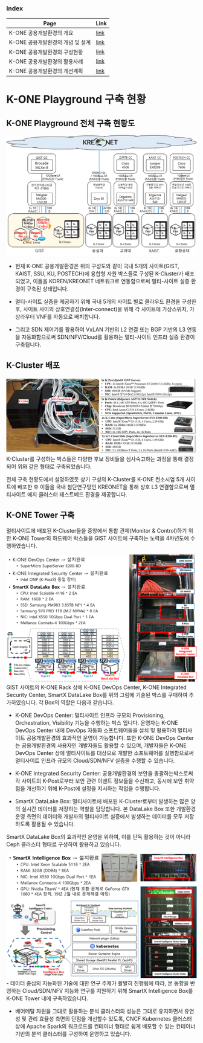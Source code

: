 ### Index
Page | Link |
----|----------|
K-ONE 공용개발환경의 개요 | [link](https://github.com/K-OpenNet/K-ONE/blob/master/Playground/readme.md)
K-ONE 공용개발환경의 개념 및 설계 | [link](https://github.com/K-OpenNet/K-ONE/blob/master/Playground/concept.md) |
K-ONE 공용개발환경의 구성현황 | [link](https://github.com/K-OpenNet/K-ONE/blob/master/Playground/status.md) |
K-ONE 공용개발환경의 활용사례 | [link](https://github.com/K-OpenNet/K-ONE/blob/master/Playground/usecases.md) |
K-ONE 공용개발환경의 개선계획 | [link](https://github.com/K-OpenNet/K-ONE/blob/master/Playground/plan.md) |

# K-ONE Playground 구축 현황

## K-ONE Playground 전체 구축 현황도
![alt tag](https://github.com/K-OpenNet/K-ONE/blob/master/WWW/images/playground/%5B190123%5DK-ONE_Playground_Current_Overall_Config.png)
- 현재 K-ONE 공용개발환경은 위의 구성도와 같이 국내 5개의 사이트(GIST, KAIST, SSU, KU, POSTECH)에 융합형 자원 박스들로 구성된 K-Cluster가 배포되었고, 이들을 KOREN/KREONET 네트워크로 연동함으로써 멀티-사이트 실증 환경이 구축된 상태입니다.

- 멀티-사이트 실증을 제공하기 위해 국내 5개의 사이트 별로 클라우드 환경을 구성한 후, 사이트 사이의 상호연결성(Inter-connect)을 위해 각 사이트에 가상스위치, 가상라우터 VNF를 자동으로 배치합니다. 

- 그리고 SDN 제어기를 활용하여 VxLAN 기반의 L2 연결 또는 BGP 기반의 L3 연동을 자동화함으로써 SDN/NFV/Cloud를 활용하는 멀티-사이트 인프라 실증 환경이 구축됩니다. 

## K-Cluster 배포
![alt tag](https://github.com/K-OpenNet/K-ONE/blob/master/WWW/images/playground/K-Cluster_Hardware_Specification.png)
K-Cluster를 구성하는 박스들은 다양한 후보 장비들을 심사숙고하는 과정을 통해 결정되어 위와 같은 형태로 구축되었습니다. 

전체 구축 현황도에서 설명하였듯 상기 구성의 K-Cluster를 K-ONE 컨소시엄 5개 사이트에 배포한 후 이들을 국내 첨단연구망인 KREONET을 통해 상호 L3 연결함으로써 멀티사이트 에지 클러스터 테스트베드 환경을 제공합니다.

## K-ONE Tower 구축
멀티사이트에 배포된 K-Cluster들을 중앙에서 통합 관제(Monitor & Control)하기 위한 K-ONE Tower의 하드웨어 박스들을 GIST 사이트에 구축하는 노력을 4차년도에 수행하였습니다. 

![alt tag](https://github.com/K-OpenNet/K-ONE/blob/master/WWW/images/playground/%5B190123%5DK-ONE_Playground_Current_Tower_config1.png)
GIST 사이트의 K-ONE Rack 상에 K-ONE DevOps Center, K-ONE Integrated Security Center, SmartX DataLake Box를 위의 그림에 기술된 박스를 구매하여 추가하였습니다. 각 Box의 역할은 다음과 같습니다.

- K-ONE DevOps Center: 멀티사이트 인프라 규모의 Provisioning, Orchestration, Visibility 기능을 수행하는 박스 입니다. 운영자는 K-ONE DevOps Center 내에 DevOps 자동화 소프트웨어들을 설치 및 활용하여 멀티사이트 공용개발환경의 효과적인 운영이 가능합니다. 또한 K-ONE DevOps Center는 공용개발환경의 사용자인 개발자들도 활용할 수 있으며, 개발자들은 K-ONE DevOps Center 상에 멀티사이트를 대상으로 개발한 소프트웨어를 실행함으로써 멀티사이트 인프라 규모의 Cloud/SDN/NFV 실증을 수행할 수 있습니다.

- K-ONE Integrated Security Center: 공용개발환경의 보안을 총괄하는박스로써 각 사이트의 K-Post로부터 보안 관련 이벤트 정보들을 수신하고, 동시에 보안 취약점을 개선하기 위해 K-Post에 설정을 지시하는 작업을 수행합니다.

- SmartX DataLake Box: 멀티사이트에 배포된 K-Cluster로부터 발생하는 많은 양의 실시간 데이터를 저장하는 역할을 담당합니다. 본 DataLake Box 또한 개발환경 운영 측면의 데이터와 개발자의 멀티사이트 실증에서 발생하는 데이터를 모두 저장하도록 활용될 수 있습니다.

SmartX DataLake Box의 효과적인 운영을 위하여, 이를 단독 활용하는 것이 아니라 Ceph 클러스터 형태로 구성하여 활용하고 있습니다.

![alt tag](https://github.com/K-OpenNet/K-ONE/blob/master/WWW/images/playground/%5B190123%5DK-ONE_Playground_Current_Tower_config2.png)- 데이터 중심의 지능화된 기술에 대한 연구 주제가 활발히 진행됨에 따라, 본 동향을 반영하는 Cloud/SDN/NFV 지능화 연구를 지원하기 위해 SmartX Intelligence Box를 K-ONE Tower 내에 구축하였습니다.

- 베어메탈 자원을 그대로 활용하는 분석 클러스터의 성능은 그대로 유지하면서 유연성 및 관리 효율성 측면의 단점을 개선할수 있도록, CNCF Kubernetes 클러스터 상에 Apache Spark의 워크로드를 컨테이너 형태로 쉽게 배포할 수 있는 컨테이너 기반의 분석 클러스터를 구성하여 운영하고 있습니다.
